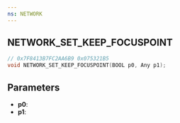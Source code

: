 ```yaml
---
ns: NETWORK
---
```

## NETWORK_SET_KEEP_FOCUSPOINT

```c
// 0x7F8413B7FC2AA6B9 0x075321B5
void NETWORK_SET_KEEP_FOCUSPOINT(BOOL p0, Any p1);
```

## Parameters
* **p0**: 
* **p1**: 

